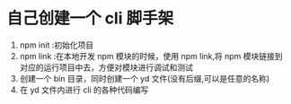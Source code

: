 # 自己创建一个 cli 脚手架

1. npm init :初始化项目
2. npm link :在本地开发 npm 模块的时候，使用 npm link,将 npm 模块链接到对应的运行项目中去，方便对模块进行调试和测试
3. 创建一个 bin 目录，同时创建一个 yd 文件(没有后缀,可以是任意的名称)
4. 在 yd 文件内进行 cli 的各种代码编写
